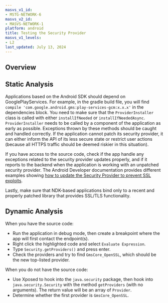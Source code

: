 ```yaml
---
masvs_v1_id:
- MSTG-NETWORK-6
masvs_v2_id:
- MASVS-NETWORK-1
platform: android
title: Testing the Security Provider
masvs_v1_levels:
- L2
last_updated: July 13, 2024
---
```


## Overview

## Static Analysis

Applications based on the Android SDK should depend on GooglePlayServices. For example, in the gradle build file, you will find `compile 'com.google.android.gms:play-services-gcm:x.x.x'` in the dependencies block. You need to make sure that the `ProviderInstaller` class is called with either `installIfNeeded` or `installIfNeededAsync`. `ProviderInstaller` needs to be called by a component of the application as early as possible. Exceptions thrown by these methods should be caught and handled correctly. If the application cannot patch its security provider, it can either inform the API of its less secure state or restrict user actions (because all HTTPS traffic should be deemed riskier in this situation).

If you have access to the source code, check if the app handle any exceptions related to the security provider updates properly, and if it reports to the backend when the application is working with an unpatched security provider. The Android Developer documentation provides different examples showing [how to update the Security Provider to prevent SSL exploits](https://developer.android.com/training/articles/security-gms-provider.html "Updating Your Security Provider to Protect Against SSL Exploits").

Lastly, make sure that NDK-based applications bind only to a recent and properly patched library that provides SSL/TLS functionality.

## Dynamic Analysis

When you have the source code:

- Run the application in debug mode, then create a breakpoint where the app will first contact the endpoint(s).
- Right click the highlighted code and select `Evaluate Expression`.
- Type `Security.getProviders()` and press enter.
- Check the providers and try to find `GmsCore_OpenSSL`, which should be the new top-listed provider.

When you do not have the source code:

- Use Xposed to hook into the `java.security` package, then hook into `java.security.Security` with the method `getProviders` (with no arguments). The return value will be an array of `Provider`.
- Determine whether the first provider is `GmsCore_OpenSSL`.
